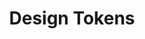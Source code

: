 ---
layout: overview-lyne.njk
tags: level3
key: basics-lyne_en
title: Design Tokens
parent: lyne_en
order: 30
componentbrowser: true
subset: 1
---